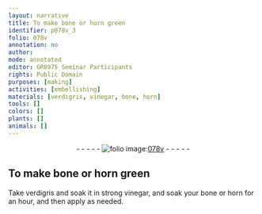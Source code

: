 ```yaml
---
layout: narrative
title: To make bone or horn green
identifier: p078v_3
folio: 078v
annotation: no
author:
mode: annotated
editor: GR8975 Seminar Participants
rights: Public Domain
purposes: [making]
activities: [embellishing]
materials: [verdigris, vinegar, bone, horn]
tools: []
colors: []
plants: []
animals: []
---
```


 <div class="folio" align="center">- - - - - <a href="http://gallica.bnf.fr/ark:/12148/btv1b10500001g/f162.item" target="_blank"><img src="https://cu-mkp.github.io/GR8975-edition/assets/photo-icon.png" alt="folio image: " style="display:inline-block; margin-bottom:-3px;"/>078v</a> - - - - - </div>  <span class="activity"></span> 

## To make bone or horn green

 
 Take <span class="material">verdigris</span> and soak it in strong <span class="material">vinegar</span>, and soak your <span class="material">bone</span> or <span class="material">horn</span> for an hour, and then apply as needed. 
 